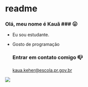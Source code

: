 # readme
### Olá, meu nome é Kauã ### 😛


- Eu sou estudante.
- Gosto de programação

  ### Entrar em contato comigo 📪
  kaua.keher@escola.pr.gov.br


![](https://tenor.com/f6XubEljvee.gif)
  
  
